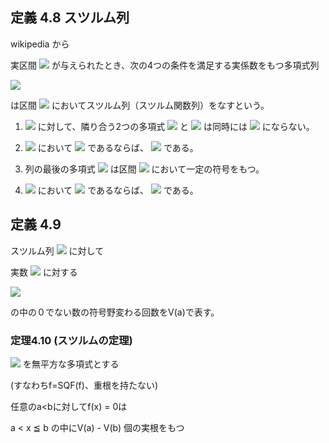 ## 定義 4.8 スツルム列

wikipedia から

実区間 <img src="https://latex.codecogs.com/gif.latex?%5Cdpi%7B150%7D%20%5Cdisplaystyle%20%5Ba%2Cb%5D"> が与えられたとき、次の4つの条件を満足する実係数をもつ多項式列

<img src="https://latex.codecogs.com/gif.latex?%5Cdpi%7B150%7D%20%5Cdisplaystyle%20f_%7B0%7D%28x%29%2C%7Ef_%7B1%7D%28x%29%2C%7Ef_%7B2%7D%28x%29%2C%7E%5Ccdots%20%2C%7Ef_%7Bl%7D%28x%29">

は区間 <img src="https://latex.codecogs.com/gif.latex?%5Cdpi%7B150%7D%20%5Cdisplaystyle%20%5Ba%2Cb%5D"> においてスツルム列（スツルム関数列）をなすという。

1. <img src="https://latex.codecogs.com/gif.latex?%5Cdpi%7B150%7D%20%5Cdisplaystyle%20%5Cforall%20x%5Cin%20%5Ba%2Cb%5D"> に対して、隣り合う2つの多項式 <img src="https://latex.codecogs.com/gif.latex?%5Cdpi%7B150%7D%20%5Cdisplaystyle%20f_%7Bk%7D%28x%29"> と <img src="https://latex.codecogs.com/gif.latex?%5Cdpi%7B150%7D%20%5Cdisplaystyle%20f_%7Bk+1%7D%28x%29"> は同時には <img src="https://latex.codecogs.com/gif.latex?%5Cdpi%7B150%7D%20%5Cdisplaystyle%200"> にならない。

1. <img src="https://latex.codecogs.com/gif.latex?%5Cdpi%7B150%7D%20%5Cdisplaystyle%20x_%7B0%7D%5Cin%20%5Ba%2Cb%5D"> において <img src="https://latex.codecogs.com/gif.latex?%5Cdpi%7B150%7D%20%5Cdisplaystyle%20f_%7Bk%7D%28x_%7B0%7D%29%28k%3D1%2C2%2C%5Ccdots%20%2Cl-1%29"> であるならば、 <img src="https://latex.codecogs.com/gif.latex?%5Cdpi%7B150%7D%20%5Cdisplaystyle%20f_%7Bk-1%7D%28x_%7B0%7D%29f_%7Bk+1%7D%28x_%7B0%7D%29%3E0"> である。

0. 列の最後の多項式 <img src="https://latex.codecogs.com/gif.latex?%5Cdpi%7B150%7D%20%5Cdisplaystyle%20f_%7Bl%7D%28x%29"> は区間 <img src="https://latex.codecogs.com/gif.latex?%5Cdpi%7B150%7D%20%5Cdisplaystyle%20%5Ba%2Cb%5D"> において一定の符号をもつ。

0. <img src="https://latex.codecogs.com/gif.latex?%5Cdpi%7B150%7D%20%5Cdisplaystyle%20x_%7B0%7D%5Cin%20%5Ba%2Cb%5D"> において <img src="https://latex.codecogs.com/gif.latex?%5Cdpi%7B150%7D%20%5Cdisplaystyle%20f_%7B0%7D%28x_%7B0%7D%29%3D0"> であるならば、 <img src="https://latex.codecogs.com/gif.latex?%5Cdpi%7B150%7D%20%5Cdisplaystyle%20f_%7B0%7D%27%28x_%7B0%7D%29f_%7B1%7D%28x_%7B0%7D%29%3E0"> である。

## 定義 4.9

スツルム列 <img src="https://latex.codecogs.com/gif.latex?%5Cdpi%7B150%7D%20f_0%2C...%2Cf_N"> に対して

実数 <img src="https://latex.codecogs.com/gif.latex?%5Cdpi%7B150%7D%20a"> に対する

<img src="https://latex.codecogs.com/gif.latex?%5Cdpi%7B150%7D%20f_0%28a%29%2C%20...%2C%20f_0%28a%29">

の中の０でない数の符号野変わる回数をV(a)で表す。


### 定理4.10 (スツルムの定理)

<img src="https://latex.codecogs.com/gif.latex?%5Cdpi%7B150%7D%20f%28x%29%5Cin%20%5CBbb%20R%5Bx%5D"> を無平方な多項式とする

(すなわちf=SQF(f)、重根を持たない)

任意のa<bに対してf(x) = 0は

a < x ≦ b の中にV(a) - V(b) 個の実根をもつ
